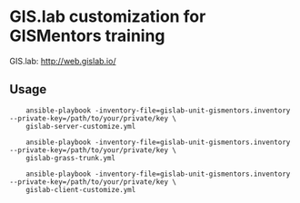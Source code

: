 # GIS.lab customization for GISMentors training

GIS.lab: http://web.gislab.io/

## Usage

        ansible-playbook -inventory-file=gislab-unit-gismentors.inventory --private-key=/path/to/your/private/key \
        gislab-server-customize.yml
   
        ansible-playbook -inventory-file=gislab-unit-gismentors.inventory --private-key=/path/to/your/private/key \
        gislab-grass-trunk.yml
   
        ansible-playbook -inventory-file=gislab-unit-gismentors.inventory --private-key=/path/to/your/private/key \
        gislab-client-customize.yml

